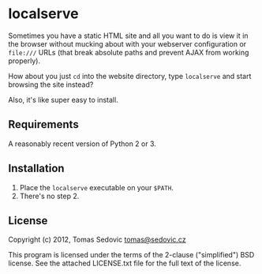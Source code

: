 localserve
==========

Sometimes you have a static HTML site and all you want to do is view it in the
browser without mucking about with your webserver configuration or `file:///`
URLs (that break absolute paths and prevent AJAX from working properly).

How about you just `cd` into the website directory, type `localserve` and
start browsing the site instead?

Also, it's like super easy to install.

Requirements
------------
A reasonably recent version of Python 2 or 3.

Installation
------------
1. Place the `localserve` executable on your `$PATH`.
2. There's no step 2.

License
-------
Copyright (c) 2012, Tomas Sedovic <tomas@sedovic.cz>

This program is licensed under the terms of the 2-clause ("simplified") BSD
license. See the attached LICENSE.txt file for the full text of the license.
